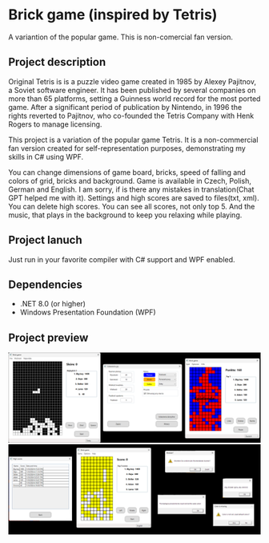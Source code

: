 # Brick game (inspired by Tetris)

A variantion of the popular game. This is non-comercial fan version. 

## Project description

Original Tetris is is a puzzle video game created in 1985 by Alexey Pajitnov, a Soviet software engineer. It has been published by several companies on more than 65 platforms, setting a Guinness world record for the most ported game. After a significant period of publication by Nintendo, in 1996 the rights reverted to Pajitnov, who co-founded the Tetris Company with Henk Rogers to manage licensing.

This project is a variation of the popular game Tetris. It is a non-commercial fan version created for self-representation purposes, demonstrating my skills in C# using WPF. 

You can change dimensions of game board, bricks, speed of falling and colors of grid, bricks and background. Game is available in Czech, Polish, German and English. I am sorry, if is there any mistakes in translation(Chat GPT helped me with it).
Settings and high scores are saved to files(txt, xml). You can delete high scores. You can see all scores, not only top 5. And the music, that plays in the background to keep you relaxing while playing.

## Project lanuch

Just run in your favorite compiler with C# support and WPF enabled.

## Dependencies

- .NET 8.0 (or higher)
- Windows Presentation Foundation (WPF)

## Project preview

![Game Screenshot](Brick_game/preview1.png)
![Game Screenshot](Brick_game/preview2.png)

